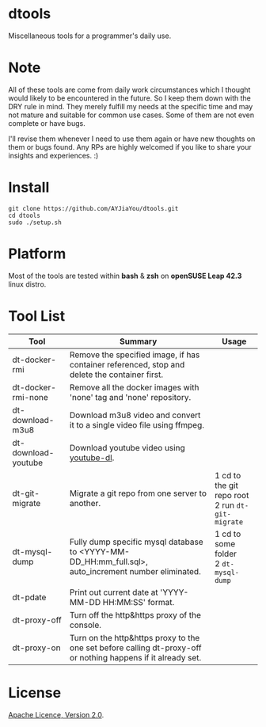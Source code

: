 # dtools
Miscellaneous tools for a programmer's  daily use.  

# Note
All of these tools are come from daily work circumstances which I thought would likely to be encountered in the future. So I keep them down with the DRY rule in mind. They merely fulfill my needs at the specific time and may not mature and suitable for common use cases. Some of them are not even complete or have bugs.  

I'll revise them whenever I need to use them again or have new thoughts on them or bugs found. Any RPs are highly welcomed if you like to share your insights and experiences. :) 

# Install
```
git clone https://github.com/AYJiaYou/dtools.git
cd dtools
sudo ./setup.sh
```

# Platform
Most of the tools are tested within **bash** & **zsh** on **openSUSE Leap 42.3** linux distro.

# Tool List
| Tool | Summary | Usage |
|------|---------|-------|
| dt-docker-rmi | Remove the specified image, if has container referenced, stop and delete the container first. ||
| dt-docker-rmi-none | Remove all the docker images with 'none' tag and 'none' repository. ||
| dt-download-m3u8 | Download m3u8 video and convert it to a single video file using ffmpeg. ||
| dt-download-youtube | Download youtube video using [youtube-dl](https://github.com/ytdl-org/youtube-dl). ||
| dt-git-migrate | Migrate a git repo from one server to another. | 1 cd to the git repo root <br> 2 run `dt-git-migrate` |
| dt-mysql-dump | Fully dump specific mysql database to <YYYY-MM-DD_HH:mm_full.sql>, auto_increment number eliminated. | 1 cd to some folder <br> 2 `dt-mysql-dump` |
| dt-pdate | Print out current date at 'YYYY-MM-DD HH:MM:SS' format. ||
| dt-proxy-off | Turn off the http&https proxy of the console. ||
| dt-proxy-on | Turn on the http&https proxy to the one set before calling dt-proxy-off or nothing happens if it already set. ||

# License
[Apache Licence, Version 2.0](http://www.apache.org/licenses/LICENSE-2.0.html).
